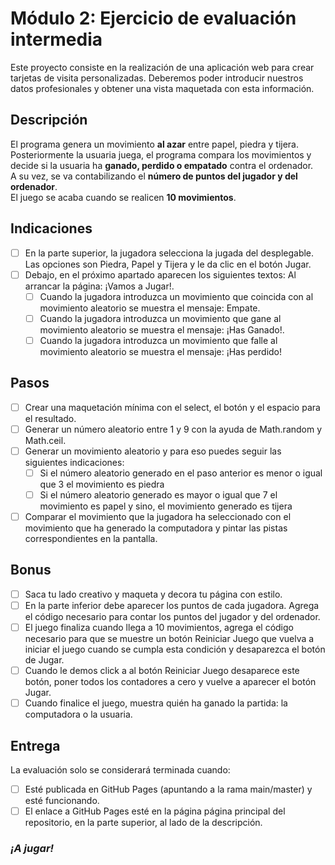 # Módulo 2: Ejercicio de evaluación intermedia

Este proyecto consiste en la realización de una aplicación web para crear tarjetas de visita personalizadas. Deberemos poder introducir nuestros datos profesionales y obtener una vista maquetada con esta información.

## Descripción
El programa genera un movimiento **al azar** entre papel, piedra y tijera.  
Posteriormente la usuaria juega, el programa compara los movimientos y decide si la usuaria ha **ganado, perdido o empatado** contra el ordenador.  
A su vez, se va contabilizando el **número de puntos del jugador y del ordenador**.  
El juego se acaba cuando se realicen **10 movimientos**.

## Indicaciones
- [ ] En la parte superior, la jugadora selecciona la jugada del desplegable. Las opciones son Piedra, Papel y Tijera y le da clic en el botón Jugar.  
- [ ] Debajo, en el próximo apartado aparecen los siguientes textos:
Al arrancar la página: ¡Vamos a Jugar!.
   - [ ] Cuando la jugadora introduzca un movimiento que coincida con al movimiento aleatorio se
muestra el mensaje: Empate.
   - [ ] Cuando la jugadora introduzca un movimiento que gane al movimiento aleatorio se muestra el mensaje: ¡Has Ganado!.
   - [ ] Cuando la jugadora introduzca un movimiento que falle al movimiento aleatorio se muestra el mensaje: ¡Has perdido!

## Pasos 
- [ ] Crear una maquetación mínima con el select, el botón y el espacio para el resultado.
- [ ] Generar un número aleatorio entre 1 y 9 con la ayuda de Math.random y Math.ceil.
- [ ] Generar un movimiento aleatorio y para eso puedes seguir las siguientes indicaciones:
   - [ ] Si el número aleatorio generado en el paso anterior es menor o igual que 3 el movimiento es piedra
   - [ ] Si el número aleatorio generado es mayor o igual que 7 el movimiento es papel y sino, el movimiento generado es tijera
- [ ] Comparar el movimiento que la jugadora ha seleccionado con el movimiento que ha generado la
computadora y pintar las pistas correspondientes en la pantalla.

## Bonus
- [ ] Saca tu lado creativo y maqueta y decora tu página con estilo.
- [ ] En la parte inferior debe aparecer los puntos de cada jugadora. Agrega el código necesario para contar los puntos del jugador y del ordenador.
- [ ] El juego finaliza cuando llega a 10 movimientos, agrega el código necesario para que se muestre un botón Reiniciar Juego que vuelva a iniciar el juego cuando se cumpla esta condición y desaparezca el botón de Jugar.
- [ ] Cuando le demos click a al botón Reiniciar Juego desaparece este botón, poner todos los contadores a cero y vuelve a aparecer el botón Jugar.
- [ ] Cuando finalice el juego, muestra quién ha ganado la partida: la computadora o la usuaria.

## Entrega
La evaluación solo se considerará terminada cuando:
- [ ] Esté publicada en GitHub Pages (apuntando a la rama main/master) y esté funcionando.
- [ ] El enlace a GitHub Pages esté en la página página principal del repositorio, en la parte superior, al lado de la descripción.

### *¡A jugar!*